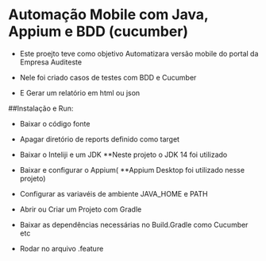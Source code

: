 # Automação Mobile com Java, Appium e BDD (cucumber)

*	Este proejto teve como objetivo Automatizara versão mobile do portal da Empresa Auditeste

*	Nele foi criado casos de testes com BDD e Cucumber

*	 E Gerar um relatório em html ou json


##Instalação e Run:
*	Baixar o código fonte

*	Apagar diretório de reports definido como target

*	Baixar o Inteliji e um JDK **Neste projeto o JDK 14 foi utilizado

* Baixar e configurar o Appium( **Appium Desktop foi utilizado nesse projeto)

*	Configurar as variavéis de ambiente JAVA_HOME  e PATH 

*	Abrir ou Criar um Projeto com Gradle

*	Baixar as dependências necessárias no Build.Gradle como Cucumber etc

* Rodar no arquivo .feature
